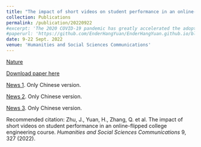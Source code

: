 ```yaml
---
title: "The impact of short videos on student performance in an online-flipped college engineering course"
collection: Publications
permalink: /publication/20220922
#excerpt: 'The 2020 COVID-19 pandemic has greatly accelerated the adoption of online learning and teaching in many colleges and universities. Video, as a key integral part of online education, largely influences student learning experiences. Though many guidelines on designing educational videos have been reported, the quantitative data showing the impacts of video length on students’ academic performance in a credit-bearing course is limited, particularly for an online-flipped college engineering course. The forced pandemic lockdown enables a suitable environment to address this research gap. In this paper, we present the first step to examine the impact of short videos on students’ academic performance in such circumstances. Our results indicate that short videos can greatly improve student engagement by 24.7% in terms of video viewing time, and the final exam score by 9.0%, both compared to the long-video group. The quantitative Likert questionnaire also indicates students’ preference for short videos over long videos. We believe this study has important implications for course design for future online-flipped engineering courses.'
#paperurl: 'https://github.com/EnderHangYuan/EnderHangYuan.github.io/blob/master/_publications/2019-8-11-A%20Novel%20Hedgehog-Inspired%20Pin-Array%20Robot%20Hand%20with%20Multiple%20Magnetic%20Pins%20for%20Adaptive%20Grasping-number-1.pdf](https://github.com/EnderHangYuan/EnderHangYuan.github.io/blob/master/_publications/2022-9-22-The%20impact%20of%20short%20videos%20on%20student%20performance%20in%20an%20online-flipped%20college%20engineering%20course.pdf'
date: 9-22 Sept. 2022
venue: 'Humanities and Social Sciences Communications'
---
```


[Nature](https://www.nature.com/articles/s41599-022-01355-6)

[Download paper here](https://github.com/EnderHangYuan/EnderHangYuan.github.io/blob/master/_publications/2022-9-22-The%20impact%20of%20short%20videos%20on%20student%20performance%20in%20an%20online-flipped%20college%20engineering%20course.pdf)

[News 1](https://mp.weixin.qq.com/s/rSRjuyiYMfjG2FVxsR4mrQ). Only Chinese version.

[News 2](https://mp.weixin.qq.com/s/GZMB9ztVoW_Uq4POzzUCYg). Only Chinese version.

[News 3](https://mp.weixin.qq.com/s/cVJYYHPzp9_DHxK6ZsKoxA). Only Chinese version.

Recommended citation: Zhu, J., Yuan, H., Zhang, Q. et al. The impact of short videos on student performance in an online-flipped college engineering course. _Humanities and Social Sciences Communications_ 9, 327 (2022).
